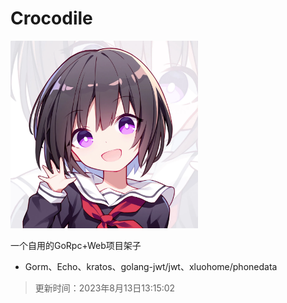 # Crocodile
<img src="assets\logo.webp" style="max-width: 300px">

一个自用的GoRpc+Web项目架子

- Gorm、Echo、kratos、golang-jwt/jwt、xluohome/phonedata



> 更新时间：2023年8月13日13:15:02
